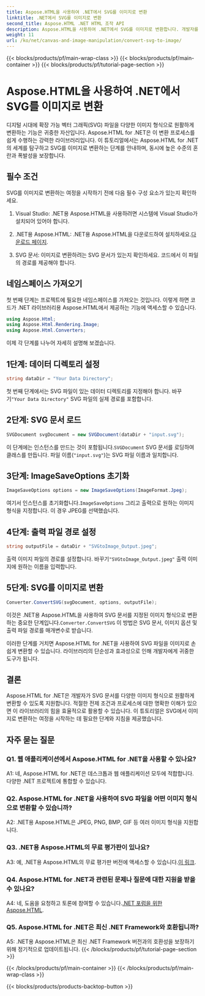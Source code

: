 ```yaml
---
title: Aspose.HTML을 사용하여 .NET에서 SVG를 이미지로 변환
linktitle: .NET에서 SVG를 이미지로 변환
second_title: Aspose.HTML .NET HTML 조작 API
description: Aspose.HTML을 사용하여 .NET에서 SVG를 이미지로 변환합니다. 개발자를 위한 포괄적인 튜토리얼입니다. SVG 문서를 JPEG, PNG, BMP, GIF 형식으로 쉽게 변환합니다.
weight: 11
url: /ko/net/canvas-and-image-manipulation/convert-svg-to-image/
---
```


{{< blocks/products/pf/main-wrap-class >}}
{{< blocks/products/pf/main-container >}}
{{< blocks/products/pf/tutorial-page-section >}}

# Aspose.HTML을 사용하여 .NET에서 SVG를 이미지로 변환


디지털 시대에 확장 가능 벡터 그래픽(SVG) 파일을 다양한 이미지 형식으로 원활하게 변환하는 기능은 귀중한 자산입니다. Aspose.HTML for .NET은 이 변환 프로세스를 쉽게 수행하는 강력한 라이브러리입니다. 이 튜토리얼에서는 Aspose.HTML for .NET의 세계를 탐구하고 SVG를 이미지로 변환하는 단계를 안내하며, 동시에 높은 수준의 혼란과 폭발성을 보장합니다.

## 필수 조건

SVG를 이미지로 변환하는 여정을 시작하기 전에 다음 필수 구성 요소가 있는지 확인하세요.

1. Visual Studio: .NET용 Aspose.HTML을 사용하려면 시스템에 Visual Studio가 설치되어 있어야 합니다.

2.  .NET용 Aspose.HTML: .NET용 Aspose.HTML을 다운로드하여 설치하세요.[다운로드 페이지](https://releases.aspose.com/html/net/).

3. SVG 문서: 이미지로 변환하려는 SVG 문서가 있는지 확인하세요. 코드에서 이 파일의 경로를 제공해야 합니다.

## 네임스페이스 가져오기


첫 번째 단계는 프로젝트에 필요한 네임스페이스를 가져오는 것입니다. 이렇게 하면 코드가 .NET 라이브러리용 Aspose.HTML에서 제공하는 기능에 액세스할 수 있습니다.

```csharp
using Aspose.Html;
using Aspose.Html.Rendering.Image;
using Aspose.Html.Converters;
```

이제 각 단계를 나누어 자세히 설명해 보겠습니다.

## 1단계: 데이터 디렉토리 설정

```csharp
string dataDir = "Your Data Directory";
```

 첫 번째 단계에서는 SVG 파일이 있는 데이터 디렉토리를 지정해야 합니다. 바꾸기`"Your Data Directory"` SVG 파일의 실제 경로를 포함합니다.

## 2단계: SVG 문서 로드

```csharp
SVGDocument svgDocument = new SVGDocument(dataDir + "input.svg");
```

 이 단계에는 인스턴스를 만드는 것이 포함됩니다.`SVGDocument` SVG 문서를 로딩하여 클래스를 만듭니다. 파일 이름(`"input.svg"`)는 SVG 파일 이름과 일치합니다.

## 3단계: ImageSaveOptions 초기화

```csharp
ImageSaveOptions options = new ImageSaveOptions(ImageFormat.Jpeg);
```

 여기서 인스턴스를 초기화합니다.`ImageSaveOptions` 그리고 출력으로 원하는 이미지 형식을 지정합니다. 이 경우 JPEG를 선택했습니다.

## 4단계: 출력 파일 경로 설정

```csharp
string outputFile = dataDir + "SVGtoImage_Output.jpeg";
```

출력 이미지 파일의 경로를 설정합니다. 바꾸기`"SVGtoImage_Output.jpeg"` 출력 이미지에 원하는 이름을 입력합니다.

## 5단계: SVG를 이미지로 변환

```csharp
Converter.ConvertSVG(svgDocument, options, outputFile);
```

 이것은 .NET용 Aspose.HTML을 사용하여 SVG 문서를 지정된 이미지 형식으로 변환하는 중요한 단계입니다.`Converter.ConvertSVG` 이 방법은 SVG 문서, 이미지 옵션 및 출력 파일 경로를 매개변수로 받습니다.

이러한 단계를 거치면 Aspose.HTML for .NET을 사용하여 SVG 파일을 이미지로 손쉽게 변환할 수 있습니다. 라이브러리의 단순성과 효과성으로 인해 개발자에게 귀중한 도구가 됩니다.

## 결론

Aspose.HTML for .NET은 개발자가 SVG 문서를 다양한 이미지 형식으로 원활하게 변환할 수 있도록 지원합니다. 적절한 전제 조건과 프로세스에 대한 명확한 이해가 있으면 이 라이브러리의 힘을 효율적으로 활용할 수 있습니다. 이 튜토리얼은 SVG에서 이미지로 변환하는 여정을 시작하는 데 필요한 단계와 지침을 제공했습니다.

## 자주 묻는 질문

### Q1. 웹 애플리케이션에서 Aspose.HTML for .NET을 사용할 수 있나요?

A1: 네, Aspose.HTML for .NET은 데스크톱과 웹 애플리케이션 모두에 적합합니다. 다양한 .NET 프로젝트에 통합할 수 있습니다.

### Q2. Aspose.HTML for .NET을 사용하여 SVG 파일을 어떤 이미지 형식으로 변환할 수 있습니까?

A2: .NET용 Aspose.HTML은 JPEG, PNG, BMP, GIF 등 여러 이미지 형식을 지원합니다.

### Q3. .NET용 Aspose.HTML의 무료 평가판이 있나요?

 A3: 예, .NET용 Aspose.HTML의 무료 평가판 버전에 액세스할 수 있습니다.[이 링크](https://releases.aspose.com/).

### Q4. Aspose.HTML for .NET과 관련된 문제나 질문에 대한 지원을 받을 수 있나요?

 A4: 네, 도움을 요청하고 토론에 참여할 수 있습니다.[.NET 포럼을 위한 Aspose.HTML](https://forum.aspose.com/).

### Q5. Aspose.HTML for .NET은 최신 .NET Framework와 호환됩니까?

A5: .NET용 Aspose.HTML은 최신 .NET Framework 버전과의 호환성을 보장하기 위해 정기적으로 업데이트됩니다.
{{< /blocks/products/pf/tutorial-page-section >}}

{{< /blocks/products/pf/main-container >}}
{{< /blocks/products/pf/main-wrap-class >}}

{{< blocks/products/products-backtop-button >}}
